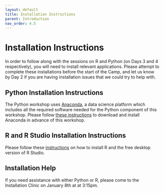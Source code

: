```yaml
---
layout: default
title: Installation Instructions
parent: Introduction
nav_order: 4.5
---
```

# Installation Instructions

In order to follow along with the sessions on R and Python (on Days 3 and 4 respectively), you will need to install relevant applications. Please attempt to complete these installations before the start of the Camp, and let us know by Day 2 if you are having installation issues that we could try to help with. 

## Python Installation Instructions

The Python workshop uses [Anaconda](https://www.anaconda.com/), a data science platform which includes all the required software needed for the Python component of this workshop. Please follow [these instructions](https://cu-boulder-crdds.github.io/Research-Data-Foundations-Camp-2025-January/content/data-analysis-in-python/preliminaries.html) to download and install Anaconda in advance of this workshop. 

## R and R Studio Installation Instructions

Please follow these [instructions](https://posit.co/download/rstudio-desktop/#download) on how to install R and the free desktop version of R Studio. 

## Installation Help

If you need assistance with either Python or R, please come to the Installation Clinic on January 8th at at 3:15pm.

